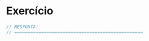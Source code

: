 

# Exercício 




```javascript
// RESPOSTA:
// ================================================

   

```